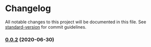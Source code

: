 # Changelog

All notable changes to this project will be documented in this file. See [standard-version](https://github.com/conventional-changelog/standard-version) for commit guidelines.

### [0.0.2](https://github.com/xR3b0rn/dbcppp/compare/v2.0.0...v0.0.2) (2020-06-30)
